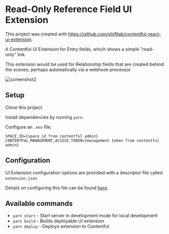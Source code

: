 # Read-Only Reference Field UI Extension

This project was created with https://github.com/shiftlab/contentful-react-ui-extension.

A Contentful UI Extension for Entry fields, which shows a simple "read-only" link.

This extension would be used for Relationship fields that are created behind the scenes, perhaps
automatically via a webhook processor.

![screenshot2](https://user-images.githubusercontent.com/1427475/34423029-62c212ac-ebe7-11e7-848d-b011e19e97c7.png)

## Setup

Clone this project.

Install dependencies by running `yarn`.

Configure an `.env` file:

```
SPACE_ID={space id from contentful admin}
CONTENTFUL_MANAGEMENT_ACCESS_TOKEN={management token from contentful admin}
```

## Configuration

UI Extension configuration options are provided with a descriptor file called `extension.json`.
 
Details on configuring this file can be found [here](https://github.com/contentful/contentful-extension-cli#descriptor-files).

## Available commands

- `yarn start` - Start server in development mode for local development
- `yarn build` - Builds deployable UI extension
- `yarn deploy` - Deploys extension to Contentful

